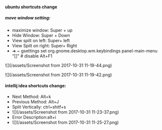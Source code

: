 #### ubuntu shortcuts change

##### move window setting:

* maximize window:  Super + up
* Hide Window: Super + Down
* View spilt on left: Super+ left
* View Spilt on right: Super+ Right
* ➜ ~ gsettings set org.gnome.desktop.wm.keybindings panel-main-menu "\[\]" \# disable Alt+F1

![](/assets/Screenshot from 2017-10-31 11-19-44.png)

![](/assets/Screenshot from 2017-10-31 11-19-42.png)

#### intellij idea shortcuts change:

* Next Method: Alt+k
* Previous Method: Alt+J
* Split Vertically: ctrl+shitf+s
* ![](/assets/Screenshot from 2017-10-31 11-23-37.png)
* Error Description:alt+i
* ![](/assets/Screenshot from 2017-10-31 11-25-27.png)



